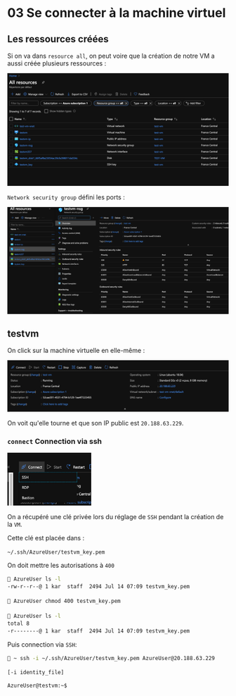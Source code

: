 # 03 Se connecter à la machine virtuel

## Les ressources créées

Si on va dans `resource all`, on peut voire que la création de notre VM a aussi créée plusieurs ressources :

<img src="assets/Screenshot 2020-07-14 at 07.16.15.png" alt="Screenshot 2020-07-14 at 07.16.15" style="zoom:50%;" />

`Network security group` défini les ports :

<img src="assets/Screenshot 2020-07-14 at 09.22.34.png" alt="Screenshot 2020-07-14 at 09.22.34" style="zoom:50%;" />

## testvm

On click sur la machine virtuelle en elle-même :

<img src="assets/Screenshot 2020-07-14 at 09.24.27.png" alt="Screenshot 2020-07-14 at 09.24.27" style="zoom:50%;" />

On voit qu'elle tourne et que son IP public est `20.188.63.229`.

### `connect` Connection via ssh

<img src="assets/Screenshot 2020-07-14 at 09.25.57.png" alt="Screenshot 2020-07-14 at 09.25.57" style="zoom:33%;" />

On a récupéré une clé privée lors du réglage de `SSH` pendant la création de la `VM`.

Cette clé est placée dans : 

`~/.ssh/AzureUser/testvm_key.pem`

On doit mettre les autorisations à `400`

```bash
🦄 AzureUser ls -l
-rw-r--r--@ 1 kar  staff  2494 Jul 14 07:09 testvm_key.pem

🦄 AzureUser chmod 400 testvm_key.pem 

🦄 AzureUser ls -l
total 8
-r--------@ 1 kar  staff  2494 Jul 14 07:09 testvm_key.pem
```

Puis connection via `SSH`:

```bash
🦄 ~ ssh -i ~/.ssh/AzureUser/testvm_key.pem AzureUser@20.188.63.229
```

`[-i identity_file]`

```bash
AzureUser@testvm:~$ 
```

